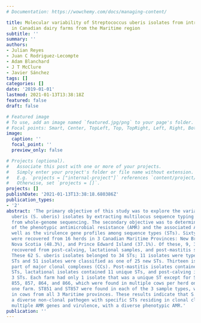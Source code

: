 ```yaml
---
# Documentation: https://wowchemy.com/docs/managing-content/

title: Molecular variability of Streptococcus uberis isolates from intramammary infections
  in Canadian dairy farms from the Maritime region
subtitle: ''
summary: ''
authors:
- Julian Reyes
- Juan C Rodriguez-Lecompte
- Adam Blanchard
- J T McClure
- Javier Sánchez
tags: []
categories: []
date: '2019-01-01'
lastmod: 2021-01-13T13:38:18Z
featured: false
draft: false

# Featured image
# To use, add an image named `featured.jpg/png` to your page's folder.
# Focal points: Smart, Center, TopLeft, Top, TopRight, Left, Right, BottomLeft, Bottom, BottomRight.
image:
  caption: ''
  focal_point: ''
  preview_only: false

# Projects (optional).
#   Associate this post with one or more of your projects.
#   Simply enter your project's folder or file name without extension.
#   E.g. `projects = ["internal-project"]` references `content/project/deep-learning/index.md`.
#   Otherwise, set `projects = []`.
projects: []
publishDate: '2021-01-13T13:38:18.680386Z'
publication_types:
- '2'
abstract: 'The primary objective of this study was to explore the variability of Streptococcus
  uberis (S. uberis) isolates by extracting multilocus sequence typing (MLST) data
  from whole-genome sequencing. The secondary objective was to determine the distribution
  of the phenotypic antimicrobial resistance (AMR) and the associated AMR genes as
  well as the virulence gene profiles among sequence types (STs). Sixty-two isolates
  were recovered from 16 herds in 3 Canadian Maritime Provinces: New Brunswick (14.5%),
  Nova Scotia (48.3%), and Prince Edward Island (37.1%). Of these, 9, 30, and 23 were
  recovered from post-calving, lactational samples, and post-mastitis samples, respectively.
  These 62 S. uberis isolates belonged to 34 STs; 11 isolates were typed to 9 known
  STs and 51 isolates were classified as one of 25 new STs. Thirteen isolates were
  part of major clonal complexes (CCs). Post-mastitis isolates contained 10 unique
  STs, lactational isolates contained 11 unique STs, and post-calving isolates had
  3 STs. Each farm had only 1 isolate that was a unique ST except for STs 233, 851,
  855, 857, 864, and 866, which were found in multiple cows per herd on more than
  one farm. ST851 and ST857 were found in each of the 3 sample types, with ST857 found
  in cows from all 3 Maritime provinces. These results indicate that S. uberis is
  a diverse non-clonal pathogen with specific STs residing in clonal clusters, carrying
  multiple AMR genes and virulence, with a diverse phenotypic AMR.'
publication: ''
---
```

